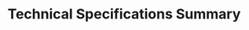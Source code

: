---
title: "Technical Specifications Summary"
customHeadElements:
  - <link rel="manifest" href="manifest.json" />
---